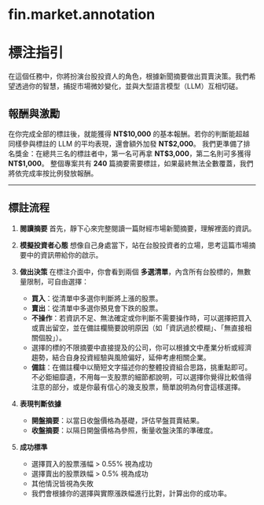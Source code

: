 # fin.market.annotation
# 標注指引

在這個任務中，你將扮演台股投資人的角色，根據新聞摘要做出買賣決策。我們希望透過你的智慧，捕捉市場微妙變化，並與大型語言模型（LLM）互相切磋。

## 報酬與激勵

在你完成全部的標註後，就能獲得 **NT\$10,000** 的基本報酬。若你的判斷能超越同樣參與標註的 LLM 的平均表現，還會額外加發 **NT\$2,000**。
我們更準備了排名獎金：在總共三名的標註者中，第一名可再拿 **NT\$3,000**，第二名則可多獲得 **NT\$1,000**。
整個專案共有 **240** 篇摘要需要標註，如果最終無法全數覆蓋，我們將依完成率按比例發放報酬。

---

## 標註流程

1. **閱讀摘要**
   首先，靜下心來完整閱讀一篇財經市場新聞摘要，理解裡面的資訊。

2. **模擬投資者心態**
   想像自己身處當下，站在台股投資者的立場，思考這篇市場摘要中的資訊帶給你的啟示。

3. **做出決策**
   在標注介面中，你會看到兩個 **多選清單**，內含所有台股標的，無數量限制，可自由選擇：

   * **買入**：從清單中多選你判斷將上漲的股票。
   * **賣出**：從清單中多選你預見會下跌的股票。
   * **不操作**：若資訊不足、無法確定或你判斷不需要操作時，可以選擇把買入或賣出留空，並在備註欄簡要說明原因（如「資訊過於模糊」、「無直接相關個股」）。
   * 選擇的標的不限摘要中直接提及的公司，你可以根據文中產業分析或經濟趨勢，結合自身投資經驗與風險偏好，延伸考慮相關企業。
   * **備註**：在備註欄中以簡短文字描述你的整體投資組合思路，挑重點即可。不必鉅細靡遺，不用每一支股票的細節都說明，可以選擇你覺得比較值得注意的部分，或是你最有信心的幾支股票，簡單說明為何會這樣選擇。

4. **表現判斷依據**

   * **開盤摘要**：以當日收盤價格為基礎，評估早盤買賣結果。
   * **收盤摘要**：以隔日開盤價格為參照，衡量收盤決策的準確度。

5. **成功標準**

   * 選擇買入的股票漲幅 > 0.55% 視為成功
   * 選擇賣出的股票跌幅 > 0.5% 視為成功
   * 其他情況皆視為失敗
   * 我們會根據你的選擇與實際漲跌幅進行比對，計算出你的成功率。
